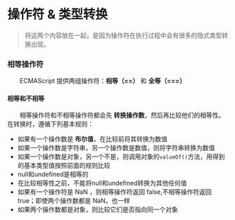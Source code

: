 # 操作符 & 类型转换
> 将这两个内容放在一起，是因为操作符在执行过程中会有很多的隐式类型转换出现。

### 相等操作符
　　ECMAScript 提供两组操作符：**相等（==）** 和 **全等（===）**

#### 相等和不相等
　　相等操作符和不相等操作符都会先 **转换操作数**，然后再比较他们的相等性。在转换时，遵循下列基本规则：
  * 如果有一个操作数是 **布尔值**，在比较前将其转换为数值
  * 如果一个操作数是字符串，另一个操作数是数值，则将字符串转换为数值
  * 如果一个操作数是对象，另一个不是，则调用对象的`valueOf()`方法，用得到的基本类型值按照前面的规则比较
  * null和undefined是相等的
  * 在比较相等性之前，不能将null和undefined转换为其他任何值
  * 如果有一个操作符是 NaN ，则相等操作符返回 false,不相等操作符返回 true；即使两个操作数都是 NaN，也一样
  * 如果两个操作数都是对象，则比较它们是否指向同一个对象
